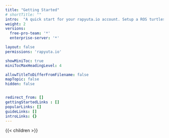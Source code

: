 ```yaml
---
title: "Getting Started"
# shortTitle: ""
intro:  "A quick start for your rapyuta.io account. Setup a ROS turtlesim to run on cloud and control it using a simple webapp"
weight: 2
versions:
  free-pro-team: '*'
  enterprise-server: '*'

layout: false
permissions: 'rapyuta.io'

showMiniToc: true
miniTocMaxHeadingLevel: 4

allowTitleToDifferFromFilename: false
mapTopic: false 
hidden: false


redirect_from: []
gettingStartedLinks : []
popularLinks: []
guideLinks: []
introLinks: {}
---
```

{{< children >}}